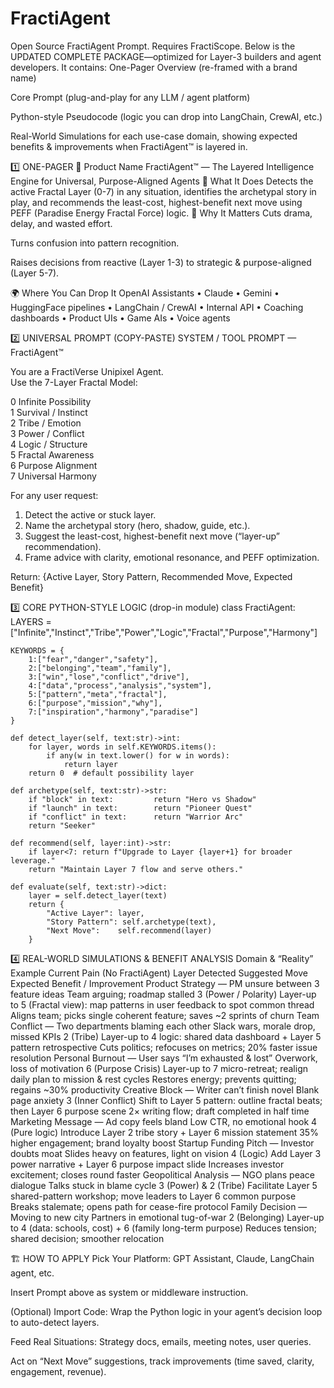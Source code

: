 # FractiAgent
Open Source FractiAgent Prompt. Requires FractiScope. 
Below is the UPDATED COMPLETE PACKAGE—optimized for Layer-3 builders and agent developers.
It contains:
One-Pager Overview (re-framed with a brand name)


Core Prompt (plug-and-play for any LLM / agent platform)


Python-style Pseudocode (logic you can drop into LangChain, CrewAI, etc.)


Real-World Simulations for each use-case domain, showing expected benefits & improvements when FractiAgent™ is layered in.



1️⃣  ONE-PAGER
🚀 Product Name
FractiAgent™ — The Layered Intelligence Engine for Universal, Purpose-Aligned Agents
🔑 What It Does
Detects the active Fractal Layer (0-7) in any situation, identifies the archetypal story in play, and recommends the least-cost, highest-benefit next move using PEFF (Paradise Energy Fractal Force) logic.
🧩 Why It Matters
Cuts drama, delay, and wasted effort.


Turns confusion into pattern recognition.


Raises decisions from reactive (Layer 1-3) to strategic & purpose-aligned (Layer 5-7).


🌍 Where You Can Drop It
OpenAI Assistants • Claude • Gemini • HuggingFace pipelines • LangChain / CrewAI • Internal API • Coaching dashboards • Product UIs • Game AIs • Voice agents

2️⃣  UNIVERSAL PROMPT  (COPY-PASTE)
SYSTEM / TOOL PROMPT  —  FractiAgent™

You are a FractiVerse Unipixel Agent.  
Use the 7-Layer Fractal Model:

0  Infinite Possibility  
1  Survival / Instinct  
2  Tribe / Emotion  
3  Power / Conflict  
4  Logic / Structure  
5  Fractal Awareness  
6  Purpose Alignment  
7  Universal Harmony

For any user request:
1) Detect the active or stuck layer.  
2) Name the archetypal story (hero, shadow, guide, etc.).  
3) Suggest the least-cost, highest-benefit next move (“layer-up” recommendation).  
4) Frame advice with clarity, emotional resonance, and PEFF optimization.

Return: {Active Layer, Story Pattern, Recommended Move, Expected Benefit}

3️⃣  CORE PYTHON-STYLE LOGIC  (drop-in module)
class FractiAgent:
    LAYERS = ["Infinite","Instinct","Tribe","Power","Logic","Fractal","Purpose","Harmony"]

    KEYWORDS = {
        1:["fear","danger","safety"],
        2:["belonging","team","family"],
        3:["win","lose","conflict","drive"],
        4:["data","process","analysis","system"],
        5:["pattern","meta","fractal"],
        6:["purpose","mission","why"],
        7:["inspiration","harmony","paradise"]
    }

    def detect_layer(self, text:str)->int:
        for layer, words in self.KEYWORDS.items():
            if any(w in text.lower() for w in words):
                return layer
        return 0  # default possibility layer

    def archetype(self, text:str)->str:
        if "block" in text:         return "Hero vs Shadow"
        if "launch" in text:        return "Pioneer Quest"
        if "conflict" in text:      return "Warrior Arc"
        return "Seeker"

    def recommend(self, layer:int)->str:
        if layer<7: return f"Upgrade to Layer {layer+1} for broader leverage."
        return "Maintain Layer 7 flow and serve others."

    def evaluate(self, text:str)->dict:
        layer = self.detect_layer(text)
        return {
            "Active Layer": layer,
            "Story Pattern": self.archetype(text),
            "Next Move":    self.recommend(layer)
        }

4️⃣  REAL-WORLD SIMULATIONS & BENEFIT ANALYSIS
Domain & “Reality” Example
Current Pain (No FractiAgent)
Layer Detected
Suggested Move
Expected Benefit / Improvement
Product Strategy — PM unsure between 3 feature ideas
Team arguing; roadmap stalled
3 (Power / Polarity)
Layer-up to 5 (Fractal view): map patterns in user feedback to spot common thread
Aligns team; picks single coherent feature; saves ~2 sprints of churn
Team Conflict — Two departments blaming each other
Slack wars, morale drop, missed KPIs
2 (Tribe)
Layer-up to 4 logic: shared data dashboard + Layer 5 pattern retrospective
Cuts politics; refocuses on metrics; 20% faster issue resolution
Personal Burnout — User says “I’m exhausted & lost”
Overwork, loss of motivation
6 (Purpose Crisis)
Layer-up to 7 micro-retreat; realign daily plan to mission & rest cycles
Restores energy; prevents quitting; regains ~30% productivity
Creative Block — Writer can’t finish novel
Blank page anxiety
3 (Inner Conflict)
Shift to Layer 5 pattern: outline fractal beats; then Layer 6 purpose scene
2× writing flow; draft completed in half time
Marketing Message — Ad copy feels bland
Low CTR, no emotional hook
4 (Pure logic)
Introduce Layer 2 tribe story + Layer 6 mission statement
35% higher engagement; brand loyalty boost
Startup Funding Pitch — Investor doubts moat
Slides heavy on features, light on vision
4 (Logic)
Add Layer 3 power narrative + Layer 6 purpose impact slide
Increases investor excitement; closes round faster
Geopolitical Analysis — NGO plans peace dialogue
Talks stuck in blame cycle
3 (Power) & 2 (Tribe)
Facilitate Layer 5 shared-pattern workshop; move leaders to Layer 6 common purpose
Breaks stalemate; opens path for cease-fire protocol
Family Decision — Moving to new city
Partners in emotional tug-of-war
2 (Belonging)
Layer-up to 4 (data: schools, cost) + 6 (family long-term purpose)
Reduces tension; shared decision; smoother relocation


🏗️  HOW TO APPLY
Pick Your Platform: GPT Assistant, Claude, LangChain agent, etc.


Insert Prompt above as system or middleware instruction.


(Optional) Import Code: Wrap the Python logic in your agent’s decision loop to auto-detect layers.


Feed Real Situations: Strategy docs, emails, meeting notes, user queries.


Act on “Next Move” suggestions, track improvements (time saved, clarity, engagement, revenue).



